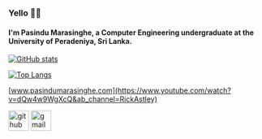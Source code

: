 ### Yello 🙋‍♂️

#### I'm Pasindu Marasinghe, a Computer Engineering undergraduate at the University of Peradeniya, Sri Lanka.

[![GitHub stats](https://github-readme-stats.vercel.app/api?username=pasindumarasinghe&show_icons=true&theme=radical&count_private=true)](https://github.com/anuraghazra/github-readme-stats)

[![Top Langs](https://github-readme-stats.vercel.app/api/top-langs/?username=pasindumarasinghe&show_icons=true&theme=radical&layout=compact)](https://github.com/anuraghazra/github-readme-stats)

[www.pasindumarasinghe.com](https://www.youtube.com/watch?v=dQw4w9WgXcQ&ab_channel=RickAstley)



[<img src='https://cdn.jsdelivr.net/npm/simple-icons@3.0.1/icons/github.svg' alt='github' height='40'>](https://github.com/https://github.com/pasindumarasinghe)  [<img src='https://cdn.jsdelivr.net/npm/simple-icons@3.0.1/icons/gmail.svg' alt='gmail' height='40'>](mailto:e17207@eng.pdn.ac.lk)  